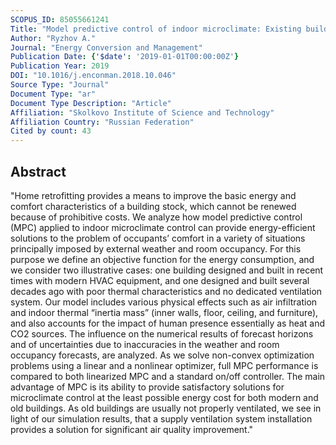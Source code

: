 ```yaml
---
SCOPUS_ID: 85055661241
Title: "Model predictive control of indoor microclimate: Existing building stock comfort improvement"
Author: "Ryzhov A."
Journal: "Energy Conversion and Management"
Publication Date: {'$date': '2019-01-01T00:00:00Z'}
Publication Year: 2019
DOI: "10.1016/j.enconman.2018.10.046"
Source Type: "Journal"
Document Type: "ar"
Document Type Description: "Article"
Affiliation: "Skolkovo Institute of Science and Technology"
Affiliation Country: "Russian Federation"
Cited by count: 43
---
```


## Abstract
"Home retrofitting provides a means to improve the basic energy and comfort characteristics of a building stock, which cannot be renewed because of prohibitive costs. We analyze how model predictive control (MPC) applied to indoor microclimate control can provide energy-efficient solutions to the problem of occupants’ comfort in a variety of situations principally imposed by external weather and room occupancy. For this purpose we define an objective function for the energy consumption, and we consider two illustrative cases: one building designed and built in recent times with modern HVAC equipment, and one designed and built several decades ago with poor thermal characteristics and no dedicated ventilation system. Our model includes various physical effects such as air infiltration and indoor thermal “inertia mass” (inner walls, floor, ceiling, and furniture), and also accounts for the impact of human presence essentially as heat and CO2 sources. The influence on the numerical results of forecast horizons and of uncertainties due to inaccuracies in the weather and room occupancy forecasts, are analyzed. As we solve non-convex optimization problems using a linear and a nonlinear optimizer, full MPC performance is compared to both linearized MPC and a standard on/off controller. The main advantage of MPC is its ability to provide satisfactory solutions for microclimate control at the least possible energy cost for both modern and old buildings. As old buildings are usually not properly ventilated, we see in light of our simulation results, that a supply ventilation system installation provides a solution for significant air quality improvement."
